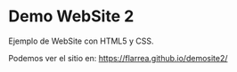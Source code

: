 # Demo WebSite 2

Ejemplo de WebSite con HTML5 y CSS.

Podemos ver el sitio en: https://flarrea.github.io/demosite2/
